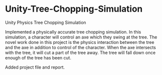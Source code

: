 # Unity-Tree-Chopping-Simulation
Unity Physics Tree Chopping Simulation 


Implemented a physically accurate tree chopping simulation. In this simulation, a character will control an axe which they swing at the tree. The novel work done in this project is the physics
interaction between the tree and the axe in addition to control of the character. When the axe intersects with the tree, it will cut a part of the tree away. The tree will fall down once enough of
the tree has been cut.


Added project file and report.

